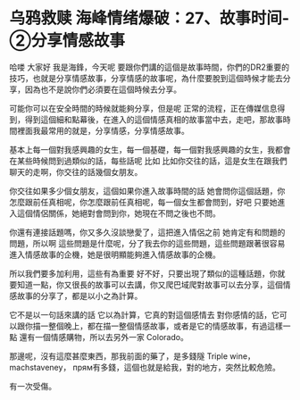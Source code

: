# 乌鸦救赎 海峰情绪爆破：27、故事时间-②分享情感故事

哈喽 大家好 我是海鋒，今天呢 要跟你們講的這個是故事時間，你們的DR2重要的技巧，也就是分享情感故事，分享情感的故事呢，為什麼要脫到這個時候才能去分享，因為也不是說你們必須要在這個時候去分享。

可能你可以在安全時間的時候就能夠分享，但是呢 正常的流程，正在傳媒信息得到，得到這個細和點幕後，在進入的這個情感真相的故事當中去，走吧，那故事時間裡面我最常用的就是，分享情感，分享情感故事。

基本上每一個對我感興趣的女生，每一個基礎，每一個對我感興趣的女生，我都會在某些時候問到過類似的話，每些話呢 比如 比如你交往的話，這是女生在跟我們聊天的走啊，你交往的話幾個女朋友。

你交往如果多少個女朋友，這個如果你進入故事時間的話 她會問你這個話題，你怎麼跟前任真相呢，你怎麼跟前任真相呢，每一個女生都會問到，好吧 只要她進入這個情侶關係，她絕對會問到你，她現在不問之後也不問。

你還有連接話題嗎，你又多久沒談戀愛了，這把進入情侶之前 她肯定有和問題的問題，所以啊 這些問題是什麼呢，分了我去你的這些問題，這些問題跟著很容易進入情感故事的企機，她是很明顯能夠進入情感故事的企機。

所以我們要多加利用，這些有為重要 好不好，只要出現了類似的這種話題，你就要知道一點，你又很長的故事可以去講，你又爬巴域爬對故事可以去分享，這個情感故事的分享了，都是以小之為計算。

它不是以一句話來講的話 它以為計算，它真的對這個感情去 對你感情的話，它可以跟你描一整個晚上，都在描一整個情感故事，或者是它的情感故事，有過這樣一點 還有一個情感購物，所以去另外一家 Colorado。

那邊呢，沒有這麼甚麼東西，那我前面的藥了，是多錢隧 Triple wine， machstaveney， прям有多錢，這個也就是給我，對的地方，突然比較危險。

有一次受傷。